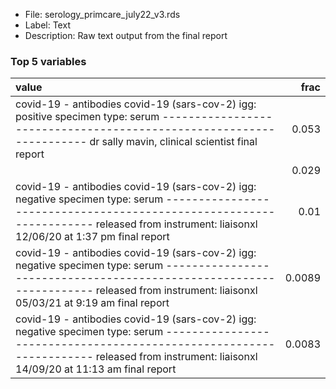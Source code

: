 

* File: serology_primcare_july22_v3.rds
* Label: Text
* Description: Raw text output from the final report

### Top 5 variables
| value                                                                                                                                                                                                                          |   frac |
|:-------------------------------------------------------------------------------------------------------------------------------------------------------------------------------------------------------------------------------|-------:|
| covid-19 - antibodies  covid-19 (sars-cov-2) igg: positive  specimen type: serum  --------------------------------------------------------------------  dr sally mavin, clinical scientist  final report                       | 0.053  |
|                                                                                                                                                                                                                                | 0.029  |
| covid-19 - antibodies  covid-19 (sars-cov-2) igg: negative  specimen type: serum  --------------------------------------------------------------------  released from instrument: liaisonxl 12/06/20 at  1:37 pm  final report | 0.01   |
| covid-19 - antibodies  covid-19 (sars-cov-2) igg: negative  specimen type: serum  --------------------------------------------------------------------  released from instrument: liaisonxl 05/03/21 at  9:19 am  final report | 0.0089 |
| covid-19 - antibodies  covid-19 (sars-cov-2) igg: negative  specimen type: serum  --------------------------------------------------------------------  released from instrument: liaisonxl 14/09/20 at 11:13 am  final report | 0.0083 |
        